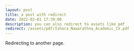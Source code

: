 ```yaml
---
layout: post
title: a post with redirect
date: 2022-02-01 17:39:00
description: you can also redirect to assets like pdf
redirect: /assets/pdf/Ishara_Nawarathna_Academic_CV.pdf
---
```


Redirecting to another page.
